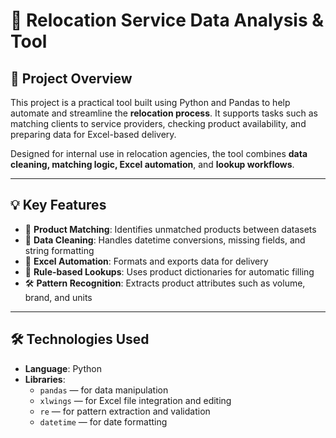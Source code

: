 # 🧳 Relocation Service Data Analysis & Tool

## 📌 Project Overview

This project is a practical tool built using Python and Pandas to help automate and streamline the **relocation process**. It supports tasks such as matching clients to service providers, checking product availability, and preparing data for Excel-based delivery.

Designed for internal use in relocation agencies, the tool combines **data cleaning, matching logic, Excel automation**, and **lookup workflows**.

---

## 💡 Key Features

- 🔎 **Product Matching**: Identifies unmatched products between datasets
- 🧹 **Data Cleaning**: Handles datetime conversions, missing fields, and string formatting
- 🧾 **Excel Automation**: Formats and exports data for delivery
- 🧠 **Rule-based Lookups**: Uses product dictionaries for automatic filling
- 🛠️ **Pattern Recognition**: Extracts product attributes such as volume, brand, and units

---

## 🛠️ Technologies Used

- **Language**: Python
- **Libraries**:  
  - `pandas` — for data manipulation  
  - `xlwings` — for Excel file integration and editing  
  - `re` — for pattern extraction and validation  
  - `datetime` — for date formatting
